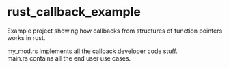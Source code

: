 # rust_callback_example
Example project showing how callbacks from structures of function pointers works in rust.    

my_mod.rs implements all the callback developer code stuff.    
main.rs contains all the end user use cases.
